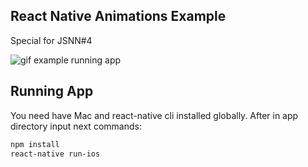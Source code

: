 ## React Native Animations Example
Special for JSNN#4

![gif example running app](http://jpg-gif-png.ru/img/2016-08/29/bx2s3v2irnl0f17c1xj6r8cvu.gif)

## Running App
You need have Mac and react-native cli installed globally. After in app directory input next commands:

``` bash
npm install
react-native run-ios
```
